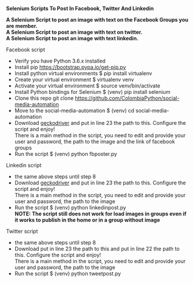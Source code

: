**Selenium Scripts To Post In Facebook, Twitter And Linkedin**

**A Selenium Script to post an image with text on the Facebook Groups you are member.**  
**A Selenium Script to post an image with text on twitter.**  
**A Selenium Script to post an image with text linkedin.**

Facebook script
* Verify you have Python 3.6.x installed
* Install pip
https://bootstrap.pypa.io/get-pip.py
* Install python virtual environments 
$ pip install virtualenv
* Create your virtual environment
$ virtualenv venv
* Activate your virtual environment
$ source venv/bin/activate
* Install Python bindings for Selenium
$ (venv) pip install selenium
* Clone this repo
git clone https://github.com/ColombiaPython/social-media-automation
* Move to the social-media-automation
$ (venv) cd social-media-automation
* Download [geckodriver](https://github.com/mozilla/geckodriver/releases) and put in line 23 the path to this. Configure the script and enjoy!  
There is a main method in the script, you need to edit and provide your user and password, the path to the image and the link of facebook groups
* Run the script
$ (venv) python fbposter.py

Linkedin script
* the same above steps until step 8
* Download [geckodriver](https://github.com/mozilla/geckodriver/releases) and put in line 23 the path to this. Configure the script and enjoy!  
There is a main method in the script, you need to edit and provide your user and password, the path to the image
* Run the script
$ (venv) python linkedinpost.py  
**NOTE: The script still does not work for load images in groups even if it works to publish in the home or in a group without image**

Twitter script
* the same above steps until step 8
* Download put in line 23 the path to this and put in line 22 the path to this. Configure the script and enjoy!  
There is a main method in the script, you need to edit and provide your user and password, the path to the image
* Run the script
$ (venv) python tweetpost.py
